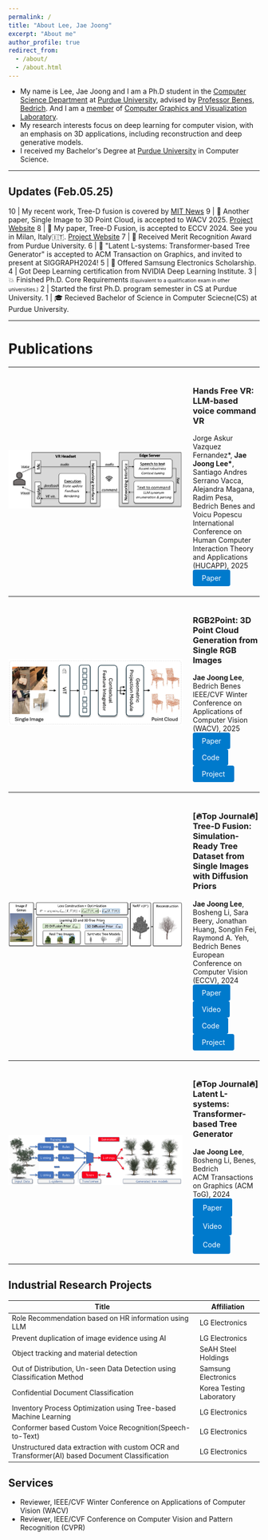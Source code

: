 ```yaml
---
permalink: /
title: "About Lee, Jae Joong"
excerpt: "About me"
author_profile: true
redirect_from:
  - /about/
  - /about.html
---
```


- My name is Lee, Jae Joong and I am a Ph.D student in the [Computer Science Department](https://www.cs.purdue.edu/) at [Purdue University](https://www.purdue.edu/), advised by [Professor Benes, Bedrich](https://www.cs.purdue.edu/homes/bbenes/). And I am a [member](https://www.cs.purdue.edu/homes/bbenes/students/) of [Computer Graphics and Visualization Laboratory](https://www.cs.purdue.edu/cgvlab/www/).
  <br/>
- My research interests focus on deep learning for computer vision, with an emphasis on 3D applications, including reconstruction and deep generative models.
  <br/>
- I received my Bachelor's Degree at [Purdue University](https://www.purdue.edu/) in Computer Science.

---

## Updates (Feb.05.25)

10 | My recent work, Tree-D fusion is covered by [MIT News](https://news.mit.edu/2024/advancing-urban-tree-monitoring-ai-powered-digital-twins-1121)
9 | 📜 Another paper, Single Image to 3D Point Cloud, is accepted to WACV 2025. [Project Website](https://www.jaejoonglee.com/wacv25_rgb2point/)
8 | 📜 My paper, Tree-D Fusion, is accepted to ECCV 2024. See you in Milan, Italy🇮🇹. [Project Website](https://www.jaejoonglee.com/treedfusion/)
7 | 🎉 Received Merit Recognition Award from Purdue University.
6 | 📜 "Latent L-systems: Transformer-based Tree Generator" is accepted to ACM Transaction on Graphics, and invited to present at SIGGRAPH2024!
5 | 🎉 Offered Samsung Electronics Scholarship.
4 | Got Deep Learning certification from NVIDIA Deep Learning Institute.
3 | 💥 Finished Ph.D. Core Requirements<font size="1"> (Equivalent to a qualification exam in other universities.)</font>
2 | Started the first Ph.D. program semester in CS at Purdue University.
1 | 🎓 Recieved Bachelor of Science in Computer Sciecne(CS) at Purdue University.

---

# Publications

---


<div style="display: flex; align-items: center; margin-bottom: 20px;">
  <div style="flex: 0 0 350px; margin-right: 20px;">
    <img src="/images/handsfreevr.png" alt="handsfreevr" style="width: 350px; height: auto;">
  </div>
  <div>
    <h3>Hands Free VR: LLM-based voice command VR</h3>
    <div>
      Jorge Askur Vazquez Fernandez*, <strong>Jae Joong Lee*</strong>, Santiago Andres Serrano Vacca, Alejandra Magana, Radim Pesa, Bedrich Benes and Voicu Popescu
    </div>
    <div>
      International Conference on Human Computer Interaction Theory and Applications (HUCAPP), 2025
    </div>
    <a href="https://arxiv.org/pdf/2402.15083" 
     style="display: inline-block; padding: 8px 18px; background-color: #007acc; color: #fff; text-decoration: none; border-radius: 4px;">
    Paper
  </a>
  </div>
</div>

---


<div style="display: flex; align-items: center; margin-bottom: 20px;">
  <div style="flex: 0 0 350px; margin-right: 20px;">
    <img src="/images/rgb2point.png" alt="rgb2point" style="width: 350px; height: auto;">
  </div>
  <div>
    <h3>RGB2Point: 3D Point Cloud Generation from Single RGB Images</h3>
    <div>
      <strong>Jae Joong Lee</strong>, Bedrich Benes
    </div>
    <div>
      IEEE/CVF Winter Conference on Applications of Computer Vision (WACV), 2025 
    </div>
    <a href="https://www.arxiv.org/abs/2407.14979" 
     style="display: inline-block; padding: 8px 18px; background-color: #007acc; color: #fff; text-decoration: none; border-radius: 4px;">
    Paper
   </a>
   <a href="https://github.com/JaeLee18/RGB2point" 
       style="display: inline-block; padding: 8px 18px; background-color: #007acc; color: #fff; text-decoration: none; border-radius: 4px;">
      Code
    </a>
    <a href="https://www.jaejoonglee.com/wacv25_rgb2point/" 
       style="display: inline-block; padding: 8px 18px; background-color: #007acc; color: #fff; text-decoration: none; border-radius: 4px;">
      Project
    </a>
  </div>
</div>

---


<div style="display: flex; align-items: center; margin-bottom: 20px;">
  <div style="flex: 0 0 350px; margin-right: 20px;">
    <img src="/images/treedfusion.png" alt="treedfusion" style="width: 350px; height: auto;">
  </div>
  <div>
    <h3>[🔥Top Journal🔥] Tree-D Fusion: Simulation-Ready Tree Dataset from Single Images with Diffusion Priors</h3>
    <div>
      <strong>Jae Joong Lee</strong>, Bosheng Li, Sara Beery, Jonathan Huang, Songlin Fei, Raymond A. Yeh, Bedrich Benes
    </div>
    <div>
      European Conference on Computer Vision (ECCV), 2024 
    </div>
    <a href="https://www.arxiv.org/abs/2407.10330" 
       style="display: inline-block; padding: 8px 18px; background-color: #007acc; color: #fff; text-decoration: none; border-radius: 4px;">
      Paper
    </a>
    <a href="https://www.youtube.com/watch?v=SQzMkt3bt0E" 
       style="display: inline-block; padding: 8px 18px; background-color: #007acc; color: #fff; text-decoration: none; border-radius: 4px;">
      Video
    </a>
    <a href="https://github.com/JaeLee18/TreeDFusion_ECCV24" 
       style="display: inline-block; padding: 8px 18px; background-color: #007acc; color: #fff; text-decoration: none; border-radius: 4px;">
      Code
    </a>
    <a href="https://www.jaejoonglee.com/treedfusion/" 
       style="display: inline-block; padding: 8px 18px; background-color: #007acc; color: #fff; text-decoration: none; border-radius: 4px;">
      Project
    </a>
  </div>
</div>

---


<div style="display: flex; align-items: center; margin-bottom: 20px;">
  <div style="flex: 0 0 350px; margin-right: 20px;">
    <img src="/images/latentlsystem.png" alt="Latent L-systems" style="width: 350px; height: auto;">
  </div>
  <div>
    <h3>[🔥Top Journal🔥] Latent L-systems: Transformer-based Tree Generator</h3>
    <div>
      <strong>Jae Joong Lee</strong>, Bosheng Li, Benes, Bedrich
    </div>
    <div>
      ACM Transactions on Graphics (ACM ToG), 2024  
    </div>
    <a href="https://dl.acm.org/doi/10.1145/3627101" 
       style="display: inline-block; padding: 10px 20px; background-color: #007acc; color: #fff; text-decoration: none; border-radius: 4px;">
      Paper
    </a>
    <a href="https://www.youtube.com/watch?v=1SPSQ-IwcvQ" 
       style="display: inline-block; padding: 10px 20px; background-color: #007acc; color: #fff; text-decoration: none; border-radius: 4px;">
      Video
    </a>
    <a href="https://github.com/JaeLee18/ACM-TOG-Latent-L-systems-Transformer-based-Tree-Generator" 
       style="display: inline-block; padding: 10px 20px; background-color: #007acc; color: #fff; text-decoration: none; border-radius: 4px;">
      Code
    </a>
  </div>
</div>

---

## Industrial Research Projects

| Title  | Affiliation|
| ------------- | ------------- |
| Role Recommendation based on HR information using LLM | LG Electronics|
| Prevent duplication of image evidence using AI | LG Electronics|
| Object tracking and material detection | SeAH Steel Holdings |
| Out of Distribution, Un-seen Data Detection using Classification Method  | Samsung Electronics  |
| Confidential Document Classification | Korea Testing Laboratory |
| Inventory Process Optimization using Tree-based Machine Learning | LG Electronics |
| Conformer based Custom Voice Recognition(Speech-to-Text)   | LG Electronics |
| Unstructured data extraction with custom OCR and Transformer(AI) based Document Classification | LG Electronics |


## Services
- Reviewer, IEEE/CVF Winter Conference on Applications of Computer Vision (WACV)
- Reviewer, IEEE/CVF Conference on Computer Vision and Pattern Recognition (CVPR) 
